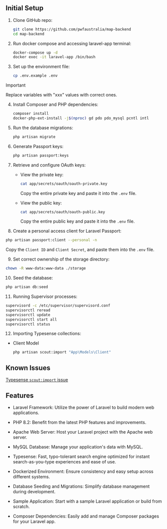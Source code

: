 ## Initial Setup

1. Clone GitHub repo:
   ```bash
   git clone https://github.com/pwfaustralia/map-backend
   cd map-backend
   ```
   
2. Run docker compose and accessing laravel-app terminal:
   ```bash
   docker-compose up -d
   docker exec -it laravel-app /bin/bash
   ```
   
3. Set up the environment file:

   ```bash
   cp .env.example .env
   ```
> [!IMPORTANT]
> Replace variables with "xxx" values with correct ones.
   
4. Install Composer and PHP dependencies:
   ```bash
   composer install
   docker-php-ext-install -j$(nproc) gd pdo pdo_mysql pcntl intl
   ```

5. Run the database migrations:

   ```bash
   php artisan migrate
   ```

6. Generate Passport keys:

   ```bash
   php artisan passport:keys
   ```

7. Retrieve and configure OAuth keys:

   - View the private key:

     ```bash
     cat app/secrets/oauth/oauth-private.key
     ```

     Copy the entire private key and paste it into the `.env` file.

   - View the public key:
     ```bash
     cat app/secrets/oauth/oauth-public.key
     ```
     Copy the entire public key and paste it into the `.env` file.

8.  Create a personal access client for Laravel Passport:

   ```bash
   php artisan passport:client --personal -n
   ```

   Copy the `Client ID` and `Client Secret`, and paste them into the `.env` file.

9.  Set correct ownership of the storage directory:

```bash
chown -R www-data:www-data ./storage
```

10. Seed the database:

```bash
php artisan db:seed
```

11. Running Supervisor processes:

```bash
supervisord -c /etc/supervisor/supervisord.conf
supervisorctl reread
supervisorctl update
supervisorctl start all
supervisorctl status
```
12. Importing Typesense collections:

- Client Model
  ```bash
  php artisan scout:import "App\Models\Client"
  ```

## Known Issues

[Typesense `scout:import` issue](https://github.com/laravel/scout/issues/822)

## Features

- Laravel Framework: Utilize the power of Laravel to build modern web applications.

- PHP 8.2: Benefit from the latest PHP features and improvements.

- Apache Web Server: Host your Laravel project with the Apache web server.

- MySQL Database: Manage your application's data with MySQL.
- Typesense: Fast, typo-tolerant search engine optimized for instant search-as-you-type experiences and ease of use.

- Dockerized Environment: Ensure consistency and easy setup across different systems.

- Database Seeding and Migrations: Simplify database management during development.

- Sample Application: Start with a sample Laravel application or build from scratch.

- Composer Dependencies: Easily add and manage Composer packages for your Laravel app.
